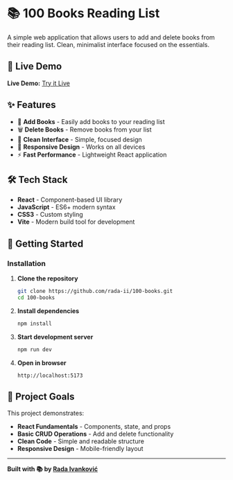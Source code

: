 # 📚 100 Books Reading List

A simple web application that allows users to add and delete books from their reading list. Clean, minimalist interface focused on the essentials.

## 🔗 Live Demo
**Live Demo:** <a href="https://100-books.vercel.app/" target="_blank">Try it Live</a>



## ✨ Features
- 📖 **Add Books** - Easily add books to your reading list
- 🗑️ **Delete Books** - Remove books from your list
- 🎨 **Clean Interface** - Simple, focused design
- 📱 **Responsive Design** - Works on all devices
- ⚡ **Fast Performance** - Lightweight React application

## 🛠️ Tech Stack
- **React** - Component-based UI library
- **JavaScript** - ES6+ modern syntax
- **CSS3** - Custom styling
- **Vite** - Modern build tool for development

## 🚀 Getting Started

### Installation
1. **Clone the repository**
   ```bash
   git clone https://github.com/rada-ii/100-books.git
   cd 100-books
   ```

2. **Install dependencies**
   ```bash
   npm install
   ```

3. **Start development server**
   ```bash
   npm run dev
   ```

4. **Open in browser**
   ```
   http://localhost:5173
   ```

## 🎯 Project Goals
This project demonstrates:
- **React Fundamentals** - Components, state, and props
- **Basic CRUD Operations** - Add and delete functionality
- **Clean Code** - Simple and readable structure
- **Responsive Design** - Mobile-friendly layout

---
**Built with 📚 by [Rada Ivanković](https://github.com/rada-ii)**
